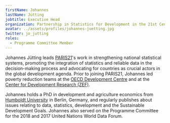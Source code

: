 ```yaml
---
firstName: Johannes
lastName: Jütting
jobtitle: Executive Head
organization: Partnership in Statistics for Development in the 21st Century (PARIS21)
avatar: ../assets/profiles/johannes-juetting.jpg
twitter: jo_jutting
roles:
  - Programme Committee Member
---
```


Johannes Jütting leads [PARIS21](https://paris21.org/)'s work in strengthening national statistical systems, promoting the integration of statistics and reliable data in the decision-making process and advocating for countries as crucial actors in the global development agenda. Prior to joining PARIS21, Johannes led poverty reduction teams at the [OECD Development Centre](http://www.oecd.org/dev/) and at the [Center for Development Research (ZEF)](https://www.zef.de/).

Johannes holds a PhD in development and agriculture economics from [Humboldt University](https://www.hu-berlin.de/en/) in Berlin, Germany, and regularly publishes about issues relating to data, statistics, development and the Sustainable Development Goals. Johannes also served on the Programme Committee for the 2018 and 2017 United Nations World Data Forum.
